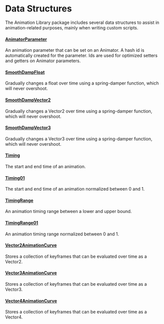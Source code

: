 # Data Structures

The Animation Library package includes several data structures to assist in animation-related purposes, mainly when writing custom scripts.

#### [AnimatorParameter](xref:Zigurous.Animation.AnimatorParameter)

An animation parameter that can be set on an Animator. A hash id is automatically created for the parameter. Ids are used for optimized setters and getters on Animator parameters.

#### [SmoothDampFloat](xref:Zigurous.Animation.SmoothDampFloat)

Gradually changes a float over time using a spring-damper function, which will never overshoot.

#### [SmoothDampVector2](xref:Zigurous.Animation.SmoothDampVector2)

Gradually changes a Vector2 over time using a spring-damper function, which will never overshoot.

#### [SmoothDampVector3](xref:Zigurous.Animation.SmoothDampVector3)

Gradually changes a Vector3 over time using a spring-damper function, which will never overshoot.

#### [Timing](xref:Zigurous.Animation.Timing)

The start and end time of an animation.

#### [Timing01](xref:Zigurous.Animation.Timing01)

The start and end time of an animation normalized between 0 and 1.

#### [TimingRange](xref:Zigurous.Animation.TimingRange)

An animation timing range between a lower and upper bound.

#### [TimingRange01](xref:Zigurous.Animation.TimingRange01)

An animation timing range normalized between 0 and 1.

#### [Vector2AnimationCurve](xref:Zigurous.Animation.Vector2AnimationCurve)

Stores a collection of keyframes that can be evaluated over time as a Vector2.

#### [Vector3AnimationCurve](xref:Zigurous.Animation.Vector3AnimationCurve)

Stores a collection of keyframes that can be evaluated over time as a Vector3.

#### [Vector4AnimationCurve](xref:Zigurous.Animation.Vector4AnimationCurve)

Stores a collection of keyframes that can be evaluated over time as a Vector4.
